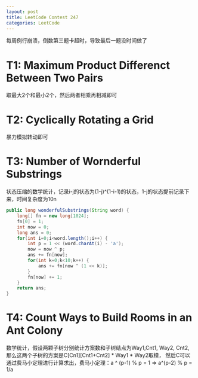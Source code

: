 ```yaml
---
layout: post
title: LeetCode Contest 247
categories: LeetCode
---
```

每周例行崩溃，倒数第三题卡超时，导致最后一题没时间做了

# T1: Maximum Product Differenct Between Two Pairs
取最大2个和最小2个，然后两者相乘再相减即可

# T2: Cyclically Rotating a Grid
暴力模拟转动即可

# T3: Number of Wornderful Substrings
状态压缩的数学统计，记录i-j的状态为(1-j)^(1-i-1)的状态，1-j的状态提前记录下来，时间复杂度为10n

```java
public long wonderfulSubstrings(String word) {
    long[] fn = new long[1024];
    fn[0] = 1;
    int now = 0;
    long ans = 0;
    for(int i=0;i<word.length();i++) {
        int p = 1 << (word.charAt(i) - 'a');
        now = now ^ p;
        ans += fn[now];
        for(int k=0;k<10;k++) {
            ans += fn[now ^ (1 << k)];
        }
        fn[now] += 1;
    }
    return ans;
}
```

# T4: Count Ways to Build Rooms in an Ant Colony
数学统计，假设两颗子树分别统计方案数和子树结点为Way1,Cnt1, Way2, Cnt2,那么这两个子树的方案是C\[Cn1\]\[Cnt1+Cnt2\] * Way1 * Way2取模，
然后C可以通过费马小定理进行计算求出，费马小定理：a ^ (p-1) % p = 1 => a^(p-2) % p = 1/a
